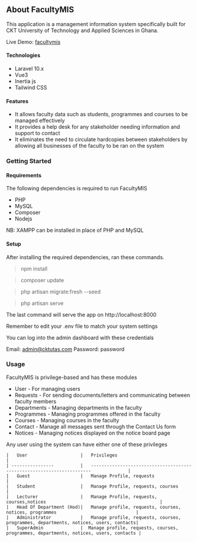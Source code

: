## About FacultyMIS

This application is a management information system specifically built for CKT University of Technology and Applied Sciences in Ghana.

Live Demo: [facultymis](https://facultymis.azurewebsites.net/)

#### Technologies
- Laravel 10.x
- Vue3
- Inertia js
- Tailwind CSS 


#### Features
- It allows faculty data such as students, programmes and courses to be managed effectively
- It provides a help desk for any stakeholder needing information and support to contact
- It eliminates the need to circulate hardcopies between stakeholders by allowing all businesses of the faculty to be ran on the system 

### Getting Started
#### Requirements
The following dependencies is required to run FacultyMIS
- PHP
- MySQL
- Composer
- Nodejs

NB: XAMPP can be installed in place of PHP and MySQL

#### Setup
After installing the required dependencies, ran these commands.
> npm install

> composer update

> php artisan migrate:fresh --seed

> php artisan serve

The last command will serve the app on http://localhost:8000

Remember to edit your .env file to match your system settings

You can log into the admin dashboard with these credentials

Email: admin@cktutas.com
Password: password


### Usage
FacultyMIS is privilege-based and has these modules
- User - For managing users
- Requests - For sending documents/letters and communicating between faculty members
- Departments - Managing departments in the faculty
- Programmes - Managing programmes offered in the faculty
- Courses - Managing courses in the faculty
- Contact - Manage all messages sent through the Contact Us form
- Notices - Managing notices displayed on the notice board page

Any user using the system can have either one of these privileges

    |   User                    |   Privileges                                                                          |
    | ----------------          |   ----------------------------------------------------------------------              |
    |   Guest                   |   Manage Profile, requests                                                            |
    |   Student                 |   Manage Profile, requests, courses                                                   |
    |   Lecturer                |   Manage Profile, requests, courses,notices                                           |
    |   Head Of Department (Hod)|   Manage profile, requests, courses, notices, programmes                              |
    |   Administrator           |   Manage profile, requests, courses, programmes, departments, notices, users, contacts|
    |   SuperAdmin              |  Manage profile, requests, courses, programmes, departments, notices, users, contacts |
    
